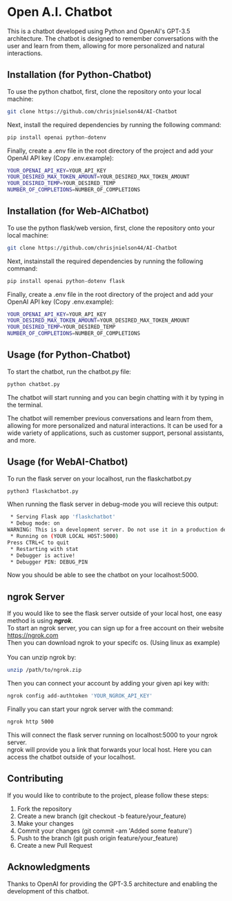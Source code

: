 # Open A.I. Chatbot
This is a chatbot developed using Python and OpenAI's GPT-3.5 architecture. The chatbot is designed to remember conversations with the user and learn from them, allowing for more personalized and natural interactions.

## Installation (for Python-Chatbot)
To use the python chatbot, first, clone the repository onto your local machine:
```bash
git clone https://github.com/chrisjnielson44/AI-Chatbot
```
Next, install the required dependencies by running the following command:
```bash
pip install openai python-dotenv
```
Finally, create a .env file in the root directory of the project and add your OpenAI API key (Copy .env.example):
```bash
YOUR_OPENAI_API_KEY=YOUR_API_KEY
YOUR_DESIRED_MAX_TOKEN_AMOUNT=YOUR_DESIRED_MAX_TOKEN_AMOUNT
YOUR_DESIRED_TEMP=YOUR_DESIRED_TEMP
NUMBER_OF_COMPLETIONS=NUMBER_OF_COMPLETIONS
```
## Installation (for Web-AIChatbot)
To use the python flask/web version, first, clone the repository onto your local machine:
```bash
git clone https://github.com/chrisjnielson44/AI-Chatbot
```
Next, instainstall the required dependencies by running the following command:
```bash
pip install openai python-dotenv flask
```
Finally, create a .env file in the root directory of the project and add your OpenAI API key (Copy .env.example):
```bash
YOUR_OPENAI_API_KEY=YOUR_API_KEY
YOUR_DESIRED_MAX_TOKEN_AMOUNT=YOUR_DESIRED_MAX_TOKEN_AMOUNT
YOUR_DESIRED_TEMP=YOUR_DESIRED_TEMP
NUMBER_OF_COMPLETIONS=NUMBER_OF_COMPLETIONS
```
## Usage (for Python-Chatbot)

To start the chatbot, run the chatbot.py file:
```bash
python chatbot.py
```
The chatbot will start running and you can begin chatting with it by typing in the terminal.

The chatbot will remember previous conversations and learn from them, allowing for more personalized and natural interactions. It can be used for a wide variety of applications, such as customer support, personal assistants, and more.

## Usage (for WebAI-Chatbot)
To run the flask server on your localhost, run the flaskchatbot.py
```bash
python3 flaskchatbot.py
```
When running the flask server in debug-mode you will recieve this output:
```bash 
 * Serving Flask app 'flaskchatbot'
 * Debug mode: on
WARNING: This is a development server. Do not use it in a production deployment. Use a production WSGI server instead.
 * Running on (YOUR LOCAL HOST:5000)
Press CTRL+C to quit
 * Restarting with stat
 * Debugger is active!
 * Debugger PIN: DEBUG_PIN
 ```
Now you should be able to see the chatbot on your localhost:5000.
## ngrok Server
If you would like to see the flask server outside of your local host, one easy method is using ***ngrok***.\
To start an ngrok server, you can sign up for a free account on their website https://ngrok.com \
Then you can download ngrok to your specifc os. (Using linux as example) \
\
You can unzip ngrok by:
```bash
unzip /path/to/ngrok.zip
```
Then you can connect your account by adding your given api key with:
```bash
ngrok config add-authtoken 'YOUR_NGROK_API_KEY'
```
Finally you can start your ngrok server with the command:
```bash
ngrok http 5000
```
This will connect the flask server running on localhost:5000 to your ngrok server. \
ngrok will provide you a link that forwards your local host. Here you can access the chatbot outside of your localhost.

## Contributing

If you would like to contribute to the project, please follow these steps:

1. Fork the repository
2. Create a new branch (git checkout -b feature/your_feature)
3. Make your changes
4. Commit your changes (git commit -am 'Added some feature')
5. Push to the branch (git push origin feature/your_feature)
6. Create a new Pull Request

## Acknowledgments
Thanks to OpenAI for providing the GPT-3.5 architecture and enabling the development of this chatbot.